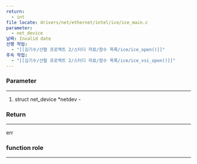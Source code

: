 ```yaml
---
return:
  - int
file locate: drivers/net/ethernet/intel/ice/ice_main.c
parameter:
  - net_device
날짜: Invalid date
선행 작업:
  - "[[김기수/산협 프로젝트 2/스터디 자료/함수 목록/ice/ice_open()]]"
후속 작업:
  - "[[김기수/산협 프로젝트 2/스터디 자료/함수 목록/ice/ice_vsi_open()]]"
---
```

### Parameter

---

1. struct net_device *netdev -

  

### Return

---

err

  

### function role

---